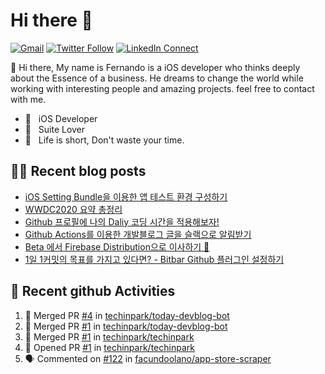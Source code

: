 

# Hi there :wave: 

[![Gmail](https://img.shields.io/badge/%20-Send%20Mail-black?color=14171A&labelColor=ef5350&logo=gmail&logoColor=ffffff)](mailto:fernando@kakao.com?subject=From%20GitHub&cc=fernando@kakao.com&body=Hi,%20there.%20Found%20you%20from%20GitHub.)
[![Twitter Follow](https://img.shields.io/badge/dynamic/json.svg?color=14171A&labelColor=37474f&logo=twitter&logoColor=4fc3f7&label=&query=%24[0].followers_count&url=https%3A%2F%2Fcdn.syndication.twimg.com%2Fwidgets%2Ffollowbutton%2Finfo.json%3Fscreen_names%3Dtechinpark&suffix=%20Followers)](https://twitter.com/techinpark)
[![LinkedIn Connect](https://img.shields.io/badge/%20-Connect-black?color=14171A&labelColor=212121&logo=linkedin&logoColor=ffffff)](https://www.linkedin.com/in/techin-park-10b00732/)



:wave: Hi there, My name is Fernando is a iOS developer who thinks deeply about the Essence of a business. He dreams to change the world while working with interesting people and amazing projects. feel free to contact with me. 

- 📱 &nbsp; iOS Developer
- 👔 &nbsp; Suite Lover 
- 🚀 &nbsp; Life is short, Don't waste your time.

## ✍🏻  Recent blog posts
- [iOS Setting Bundle을 이용한 앱 테스트 환경 구성하기](https://fernando.kr/ios/2020-07-29-ios-setting-bundle/)
- [WWDC2020 요약 총정리](https://fernando.kr/ios/2020-06-23-wwdc-report/)
- [Github 프로필에 나의 Daliy 코딩 시간을 적용해보자!](https://fernando.kr/develop/2020-05-02-github-gist-posting/)
- [Github Actions를 이용한 개발블로그 글을 슬랙으로 알림받기](https://fernando.kr/develop/2020-04-26-develop-slack-bot/)
- [Beta 에서 Firebase Distribution으로 이사하기 🚀](https://fernando.kr/ios/2020-04-10-migrate-firebase-distribution/)
- [1일 1커밋의 목표를 가지고 있다면? - Bitbar Github 플러그인 설정하기](https://fernando.kr/develop/2020-01-11-github-contributions/)

## 🚀  Recent github Activities
<!--START_SECTION:activity-->
1. 🎉 Merged PR [#4](https://github.com/techinpark/today-devblog-bot/pull/4) in [techinpark/today-devblog-bot](https://github.com/techinpark/today-devblog-bot)
2. 🎉 Merged PR [#1](https://github.com/techinpark/today-devblog-bot/pull/1) in [techinpark/today-devblog-bot](https://github.com/techinpark/today-devblog-bot)
3. 🎉 Merged PR [#1](https://github.com/techinpark/techinpark/pull/1) in [techinpark/techinpark](https://github.com/techinpark/techinpark)
4. 💪 Opened PR [#1](https://github.com/techinpark/techinpark/pull/1) in [techinpark/techinpark](https://github.com/techinpark/techinpark)
5. 🗣 Commented on [#122](https://github.com/facundoolano/app-store-scraper/issues/122) in [facundoolano/app-store-scraper](https://github.com/facundoolano/app-store-scraper)
<!--END_SECTION:activity-->
